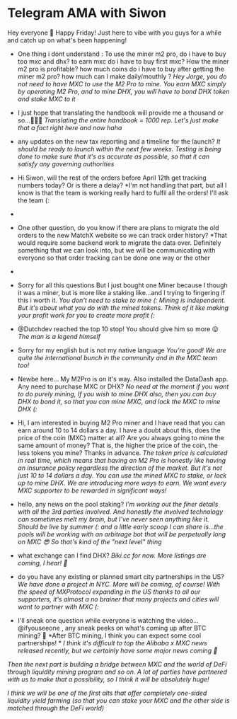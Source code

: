 # Telegram AMA with Siwon

Hey everyone 👋 Happy Friday! 
Just here to vibe with you guys for a while and catch up on what's been happening!


- One thing i dont understand : To use the miner m2 pro, do i have to buy too mxc and dhx? to earn mxc do i have to buy first mxc? How the miner m2 pro is profitable?  how much coins do i have to buy after getting the miner m2 pro? how much can I make daily/mouthly ?
*Hey Jorge, you do not need to have MXC to use the M2 Pro to mine. You earn MXC simply by operating M2 Pro, and to mine DHX, you will have to bond DHX token and stake MXC to it*

- I just hope that translating the handbook will provide me a thousand or so...👀🌝🌝
*Translating the entire handbook = 1000 rep. Let's just make that a fact right here and now haha*

- any updates on the new tax reporting and a timeline for the launch?
*It should be ready to launch within the next few weeks. Testing is being done to make sure that it's as accurate as possible, so that it can satisfy any governing authorities*

- Hi Siwon, will the rest of the orders before April 12th get tracking numbers today? Or is there a delay?
*I'm not handling that part, but all I know is that the team is working really hard to fulfil all the orders! I'll ask the team (:
*
- One other question, do you know if there are plans to migrate the old orders to the new MatchX website so we can track order history?
*That would require some backend work to migrate the data over. Definitely something that we can look into, but we will be communicating with everyone so that order tracking can be done one way or the other
*
- Sorry for all this questions But I just bought one Miner because I though it was a miner, but is more like a staking like...and I trying to fingering if this i worth it.
*You don't need to stake to mine (: Mining is independent. 
But it's about what you do with the mined tokens. Think of it like making your profit work for you to create more profit (:*

- @Dutchdev reached the top 10 stop! You should give him so more 😝
*The man is a legend himself*

- Sorry for my english but is not my native language
*You're good! We are quite the international bunch in the community and in the MXC team too!*

- Newbe here... My M2Pro is on it's way. Also installed the DataDash app. Any need to purchase MXC or DHX?
*No need at the moment if you want to do purely mining, If you wish to mine DHX also, then you can buy DHX to bond it, so that you can mine MXC, and lock the MXC to mine DHX (:*

- Hi, I am interested in buying M2 Pro miner and I have read that you can earn around 10 to 14 dollars a day. I have a doubt about this, does the price of the coin (MXC) matter at all? Are you always going to mine the same amount of money? That is, the higher the price of the coin, the less tokens you mine? Thanks in advance.
*The token price is calculated in real time, which means that having an M2 Pro is honestly like having an insurance policy regardless the direction of the market. 
But it's not just 10 to 14 dollars a day. You can use the mined MXC to stake, or lock up to mine DHX. We are introducing more ways to earn. 
We want every MXC supporter to be rewarded in significant ways!*

- hello, any news on the pool staking?
*I'm working out the finer details with all the 3rd parties involved. And honestly the involved technology can sometimes melt my brain, but I've never seen anything like it. 
Should be live by summer (:
and a little early scoop I can share is...the pools will be working with an arbitrage bot that will be perpetually long on MXC 😎 
So that's kind of the "next level" thing*

- what exchange can I find DHX?
*Biki.cc for now. More listings are coming, I hear! 👀*

- do you have any existing or planned smart city partnerships in the US?
*We have done a project in NYC. More will be coming, of course! With the speed of MXProtocol expanding in the US thanks to all our supporters, it's almost a no brainer that many projects and cities will want to partner with MXC (:*

- I'll sneak one question while everyone is watching the video... @ifyouseeone , any sneak peeks on what's coming up after BTC mining? 🙂
*After BTC mining, I think you can expect some cool partnerships! *
*I think it's difficult to top the Alibaba x MXC news released recently, but we certainly have some major news coming 👀*

*Then the next part is building a bridge between MXC and the world of DeFi through liquidity mining program and so on. A lot of parties have partnered with us to make that a possibility, so I think it will be absolutely huge!*

*I think we will be one of the first alts that offer completely one-sided liquidity yield farming (so that you can stake your MXC and the other side is matched through the DeFi world)*




